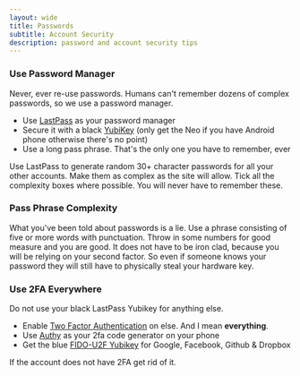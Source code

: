 ```yaml
---
layout: wide
title: Passwords
subtitle: Account Security
description: password and account security tips
---
```


### Use Password Manager

Never, ever re-use passwords. Humans can't remember dozens of complex passwords, so we use a password manager.

- Use [LastPass](https://www.lastpass.com) as your password manager
- Secure it with a black [YubiKey](https://www.yubico.com/products/yubikey-hardware/yubikey4/) (only get the Neo if you have Android phone otherwise there's no point)
- Use a long pass phrase. That's the only one you have to remember, ever

Use LastPass to generate random 30+ character passwords for all your other accounts. Make them as complex as the site will allow. Tick all the complexity boxes where possible. You will never have to remember these.

### Pass Phrase Complexity

What you've been told about passwords is a lie. Use a phrase consisting of five or more words with punctuation. Throw in some numbers for good measure and you are good. It does not have to be iron clad, because you will be relying on your second factor. So even if someone knows your password they will still have to physically steal your hardware key.

### Use 2FA Everywhere

Do not use your black LastPass Yubikey for anything else.

- Enable [Two Factor Authentication](https://twofactorauth.org/) on else. And I mean **everything**.
- Use [Authy](https://authy.com/) as your 2fa code generator on your phone
- Get the blue [FIDO-U2F Yubikey](https://www.yubico.com/products/yubikey-hardware/fido-u2f-security-key/) for Google, Facebook, Github &amp; Dropbox

If the account does not have 2FA get rid of it.
